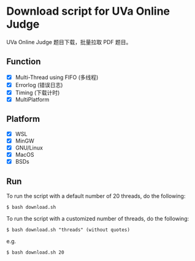 # Download script for UVa Online Judge

UVa Online Judge 题目下载，批量拉取 PDF 题目。

## Function

 - [x] Multi-Thread using FIFO (多线程)
 - [x] Errorlog (错误日志)
 - [x] Timing (下载计时)
 - [x] MultiPlatform

## Platform

 - [x] WSL
 - [x] MinGW
 - [x] GNU/Linux
 - [x] MacOS
 - [x] BSDs

## Run

To run the script with a default number of 20 threads, do the following:

```
$ bash download.sh
```
To run the script with a customized number of threads, do the following:

```
$ bash download.sh "threads" (without quotes)
```
e.g.
```
$ bash download.sh 20
```
